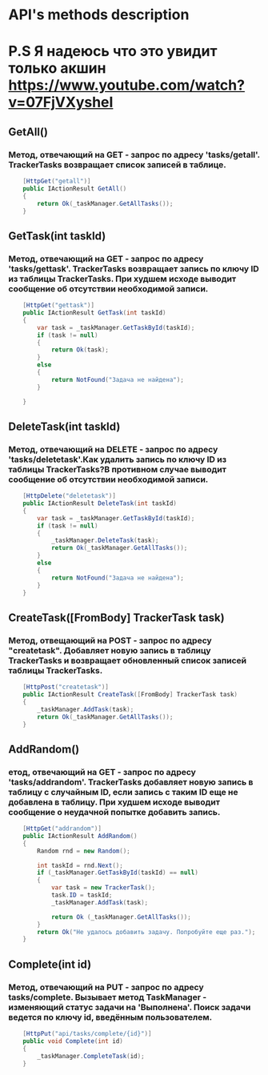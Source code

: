 # API's methods description

# P.S Я надеюсь что это увидит только акшин https://www.youtube.com/watch?v=07FjVXysheI

## GetAll()
### Метод, отвечающий на GET - запрос по адресу 'tasks/getall'. TrackerTasks возвращает список записей в таблице.
```c#
    [HttpGet("getall")]
    public IActionResult GetAll()
    {
        return Ok(_taskManager.GetAllTasks());
    }
```
## GetTask(int taskId)
### Метод, отвечающий на GET - запрос по адресу 'tasks/gettask'. TrackerTasks возвращает запись по ключу ID из таблицы TrackerTasks. При худшем исходе выводит сообщение об отсутствии необходимой записи.
```c#
    [HttpGet("gettask")]
    public IActionResult GetTask(int taskId)
    {
        var task = _taskManager.GetTaskById(taskId);
        if (task != null)
        {
            return Ok(task);
        }
        else
        {
            return NotFound("Задача не найдена");
        }

    }
```
## DeleteTask(int taskId)
### Метод, отвечающий на DELETE - запрос по адресу 'tasks/deletetask'.Как удалить запись по ключу ID из таблицы TrackerTasks?В противном случае выводит сообщение об отсутствии необходимой записи.
```c#
    [HttpDelete("deletetask")]
    public IActionResult DeleteTask(int taskId)
    {
        var task = _taskManager.GetTaskById(taskId);
        if (task != null)
        {
            _taskManager.DeleteTask(task);
            return Ok(_taskManager.GetAllTasks());
        }
        else
        {
            return NotFound("Задача не найдена");
        }
    }
```
## CreateTask([FromBody] TrackerTask task)
### Метод, отвещающий на POST - запрос по адресу "createtask". Добавляет новую запись в таблицу TrackerTasks и возвращает обновленный список записей таблицы TrackerTasks.
```c#
    [HttpPost("createtask")]
    public IActionResult CreateTask([FromBody] TrackerTask task)
    {
        _taskManager.AddTask(task);
        return Ok(_taskManager.GetAllTasks());
    }
```

## AddRandom()
### етод, отвечающий на GET - запрос по адресу 'tasks/addrandom'. TrackerTasks добавляет новую запись в таблицу с случайным ID, если запись с таким ID еще не добавлена в таблицу. При худшем исходе выводит сообщение о неудачной попытке добавить запись.
```c#
    [HttpGet("addrandom")]
    public IActionResult AddRandom()
    {
        Random rnd = new Random();

        int taskId = rnd.Next();
        if (_taskManager.GetTaskById(taskId) == null)
        {
            var task = new TrackerTask();
            task.ID = taskId;
            _taskManager.AddTask(task);

            return Ok (_taskManager.GetAllTasks());
        }
        return Ok("Не удалось добавить задачу. Попробуйте еще раз.");
    }
```

## Complete(int id)
### Метод, отвечающий на PUT - запрос по адресу tasks/complete. Вызывает метод TaskManager - изменяющий статус задачи на 'Выполнена'. Поиск задачи ведется по ключу id, введённым пользователем.

```c#
    [HttpPut("api/tasks/complete/{id}")]
    public void Complete(int id)
    {
        _taskManager.CompleteTask(id);
    } 
```

